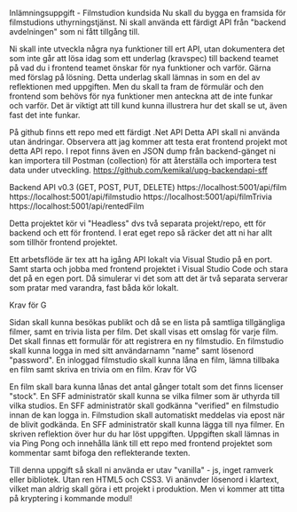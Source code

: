 Inlämningsuppgift - Filmstudion kundsida
Nu skall du bygga en framsida för filmstudions uthyrningstjänst. 
Ni skall använda ett färdigt API från "backend avdelningen" som ni fått tillgång till. 

Ni skall inte utveckla några nya funktioner till ert API, utan dokumentera det som inte går att lösa idag som ett underlag (kravspec) till backend teamet på vad du i frontend teamet önskar för nya funktioner och varför. Gärna med förslag på lösning. Detta underlag skall lämnas in som en del av reflektionen med uppgiften.
Men du skall ta fram de förmulär och den frontend som behövs för nya funktioner men anteckna att de inte funkar och varför.
Det är viktigt att till kund kunna illustrera hur det skall se ut, även fast det inte funkar.

På github finns ett repo med ett färdigt .Net API
Detta API skall ni använda utan ändringar. Observera att jag kommer att testa erat frontend projekt mot detta API repo.
I repot finns även en JSON dump från backend-gänget ni kan importera till Postman (collection) för att återställa och importera test data under utveckling.
https://github.com/kemikal/upg-backendapi-sff 

Backend API v0.3 (GET, POST, PUT, DELETE)
https://localhost:5001/api/film
https://localhost:5001/api/filmstudio
https://localhost:5001/api/filmTrivia
https://localhost:5001/api/rentedFilm

Detta projektet kör vi "Headless" dvs två separata projekt/repo, ett för backend och ett för frontend.
I erat eget repo så räcker det att ni har allt som tillhör frontend projektet.

Ett arbetsflöde är tex att ha igång API lokalt via Visual Studio på en port.
Samt starta och jobba med frontend projektet i Visual Studio Code och stara det på en egen port. 
Då simulerar vi det som att det är två separata serverar som pratar med varandra, fast båda kör lokalt.

Krav för G

Sidan skall kunna besökas publikt och då se en lista på samtliga tillgängliga filmer, samt en trivia lista per film.
Det skall visas ett omslag för varje film.
Det skall finnas ett formulär för att registrera en ny filmstudio.
En filmstudio skall kunna logga in med sitt användarnamn "name" samt lösenord "password".
En inloggad filmstudio skall kunna låna en film, lämna tillbaka en film samt skriva en trivia om en film.
Krav för VG

En film skall bara kunna lånas det antal gånger totalt som det finns licenser "stock".
En SFF administratör skall kunna se vilka filmer som är uthyrda till vilka studios.
En SFF administratör skall godkänna "verified" en filmstudio innan de kan logga in.
Filmstudion skall automatiskt meddelas via epost när de blivit godkända.
En SFF administratör skall kunna lägga till nya filmer.
En skriven reflektion över hur du har löst uppgiften.
Uppgiften skall lämnas in via Ping Pong och innehålla länk till ett repo med frontend projektet som kommentar samt bifoga den reflekterande texten.

Till denna uppgift så skall ni använda er utav "vanilla" - js, inget ramverk eller bibliotek. 
Utan ren HTML5 och CSS3.
Vi anänvder lösenord i klartext, vilket man aldrig skall göra i ett projekt i produktion. Men vi kommer att titta på kryptering i kommande modul!
